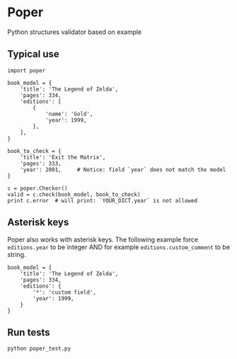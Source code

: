 # Poper

Python structures validator based on example

## Typical use

```
import poper

book_model = {
	'title': 'The Legend of Zelda',
	'pages': 334,
	'editions': [
		{
			'name': 'Gold',
			'year': 1999,
		},
	],
}

book_to_check = {
	'title': 'Exit the Matrix',
	'pages': 333,
	'year': 2001,     # Notice: field `year` does not match the model
}

c = poper.Checker()
valid = c.check(book_model, book_to_check)
print c.error  # will print: `YOUR_DICT.year` is not allowed
```

## Asterisk keys

Poper also works with asterisk keys. The following example force `editions.year`
to be integer AND for example `editions.custom_comment` to be string.

```
book_model = {
	'title': 'The Legend of Zelda',
	'pages': 334,
	'editions': {
		'*': 'custom field',
		'year': 1999,
	}
}
```

## Run tests

```
python poper_test.py
```
